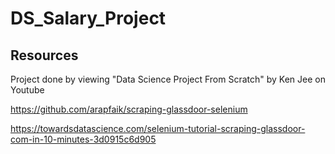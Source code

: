 # DS_Salary_Project

## Resources
Project done by viewing "Data Science Project From Scratch" by Ken Jee on Youtube

https://github.com/arapfaik/scraping-glassdoor-selenium

https://towardsdatascience.com/selenium-tutorial-scraping-glassdoor-com-in-10-minutes-3d0915c6d905
